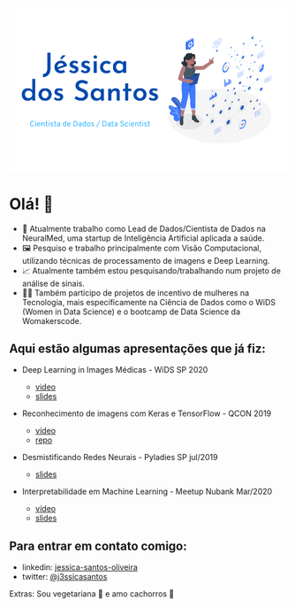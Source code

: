 ![](https://github.com/jessica-santos/jessica-santos/blob/master/header.png)

# Olá! 👋 

- 🔭 Atualmente trabalho como Lead de Dados/Cientista de Dados na NeuralMed, uma startup de Inteligência Artificial aplicada a saúde.
- 🖼 Pesquiso e trabalho principalmente com Visão Computacional, utilizando técnicas de processamento de imagens e Deep Learning.
- :chart_with_upwards_trend:  Atualmente também estou pesquisando/trabalhando num projeto de análise de sinais.
- 👩‍💻  Também participo de projetos de incentivo de mulheres na Tecnologia, mais especificamente na Ciência de Dados como o WiDS (Women in Data Science) e o bootcamp de Data Science da Womakerscode.

## Aqui estão algumas apresentações que já fiz:
- Deep Learning in Images Médicas - WiDS SP 2020
    - [video](https://www.youtube.com/watch?v=Cp8tJ3X8x7k&list=PLcVzqDDcKJAxJDXnB3B1QM86dxHrjY8Tb)
    - [slides](https://docs.google.com/presentation/d/1_4I7WtxijOcjipCI8izyfh9AhB7p_L-VGZfTAkKSJaU/edit?usp=sharing)

- Reconhecimento de imagens com Keras e TensorFlow - QCON 2019
    - [vídeo](https://www.youtube.com/watch?v=fbxVrARF0a8)
    - [repo](https://github.com/jessica-santos/qcon_notebook)

- Desmistificando Redes Neurais - Pyladies SP jul/2019
    - [slides](https://docs.google.com/presentation/d/1YptMBusVAP16OgqA-8rjmZbCTl10nMX-vau_WvFMjww/edit?usp=sharing)

- Interpretabilidade em Machine Learning - Meetup Nubank Mar/2020
    - [vídeo](https://www.youtube.com/watch?v=_BwBUcH6vuc&t=1s)
    - [slides](https://docs.google.com/presentation/d/1R0e7WF296Z7nHRBNiPkC26vp9Hjmkx_F4uCBM71QElI/edit#slide=id.g7116513708_0_10)

## Para entrar em contato comigo:

- linkedin: [jessica-santos-oliveira](https://www.linkedin.com/in/jessica-santos-oliveira/)
- twitter: [@j3ssicasantos](https://twitter.com/j3ssicaSant0s)


Extras: Sou vegetariana :seedling: e amo cachorros :dog:
